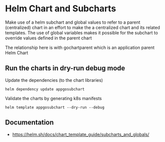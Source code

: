 # Helm Chart and Subcharts

Make use of a helm subchart and global values to refer to a parent (centralized) chart in an effort to make the a centralized chart and its related templates.
The use of global variables makes it possible for the subchart to override values defined in the parent chart

The relationship here is with gochartparent which is an application parent Helm Chart

## Run the charts in dry-run debug mode

Update the dependencies (to the chart libraries)
```
helm dependency update appgosubchart
```

Validate the charts by generating k8s manifests
```
helm template appgosubchart --dry-run --debug
```

## Documentation

- https://helm.sh/docs/chart_template_guide/subcharts_and_globals/